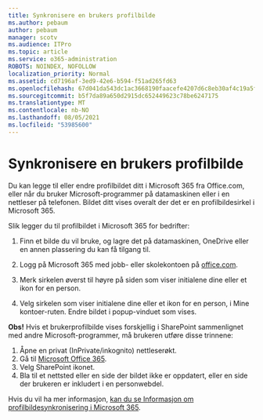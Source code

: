 ```yaml
---
title: Synkronisere en brukers profilbilde
ms.author: pebaum
author: pebaum
manager: scotv
ms.audience: ITPro
ms.topic: article
ms.service: o365-administration
ROBOTS: NOINDEX, NOFOLLOW
localization_priority: Normal
ms.assetid: cd7196af-3ed9-42e6-b594-f51ad265fd63
ms.openlocfilehash: 67d041da543dc1ac3668190faacefe4207d6c8eb30af4c19a5ff0833a3b46538
ms.sourcegitcommit: b5f7da89a650d2915dc652449623c78be6247175
ms.translationtype: MT
ms.contentlocale: nb-NO
ms.lasthandoff: 08/05/2021
ms.locfileid: "53985600"
---
```

# <a name="sync-a-users-profile-picture"></a>Synkronisere en brukers profilbilde

Du kan legge til eller endre profilbildet ditt i Microsoft 365 fra Office.com, eller når du bruker Microsoft-programmer på datamaskinen eller i en nettleser på telefonen. Bildet ditt vises overalt der det er en profilbildesirkel i Microsoft 365.

Slik legger du til profilbildet i Microsoft 365 for bedrifter:

1. Finn et bilde du vil bruke, og lagre det på datamaskinen, OneDrive eller en annen plassering du kan få tilgang til.

2. Logg på Microsoft 365 med jobb- eller skolekontoen på [office.com](https://www.office.com).

3. Merk sirkelen øverst til høyre på siden som viser initialene dine eller et ikon for en person.

4. Velg sirkelen som viser initialene dine eller et ikon for en person, i Mine kontoer-ruten. Endre bildet i popup-vinduet som vises.

**Obs!** Hvis et brukerprofilbilde vises forskjellig i SharePoint sammenlignet med andre Microsoft-programmer, må brukeren utføre disse trinnene:

1. Åpne en privat (InPrivate/inkognito) nettleserøkt.
1. Gå til [Microsoft Office 365](https://www.office.com).
1. Velg SharePoint ikonet.
1. Bla til et nettsted eller en side der bildet ikke er oppdatert, eller en side der brukeren er inkludert i en personwebdel.

Hvis du vil ha mer informasjon, [kan du se Informasjon om profilbildesynkronisering i Microsoft 365](https://support.office.com/article/information-about-profile-picture-synchronization-in-office-365-20594d76-d054-4af4-a660-401133e3d48a).

